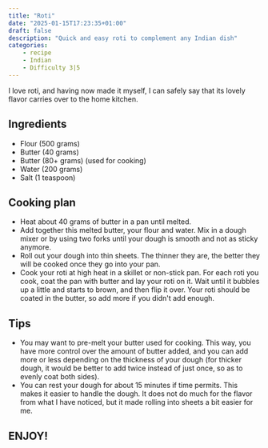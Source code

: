 ```yaml
---
title: "Roti"
date: "2025-01-15T17:23:35+01:00"
draft: false
description: "Quick and easy roti to complement any Indian dish"
categories: 
    - recipe
    - Indian
    - Difficulty 3|5
---
```


I love roti, and having now made it myself, I can safely say that its lovely flavor carries over to the home kitchen.

## Ingredients
- Flour (500 grams)
- Butter (40 grams)
- Butter (80+ grams) (used for cooking)
- Water (200 grams)
- Salt (1 teaspoon)

## Cooking plan
- Heat about 40 grams of butter in a pan until melted. 
- Add together this melted butter, your flour and water. Mix in a dough mixer or by using two forks until your dough is smooth and not as sticky anymore. 
- Roll out your dough into thin sheets. The thinner they are, the better they will be cooked once they go into your pan. 
- Cook your roti at high heat in a skillet or non-stick pan. For each roti you cook, coat the pan with butter and lay your roti on it. Wait until it bubbles up a little and starts to brown, and then flip it over. Your roti should be coated in the butter, so add more if you didn't add enough. 

## Tips
- You may want to pre-melt your butter used for cooking. This way, you have more control over the amount of butter added, and you can add more or less depending on the thickness of your dough (for thicker dough, it would be better to add twice instead of just once, so as to evenly coat both sides). 
- You can rest your dough for about 15 minutes if time permits. This makes it easier to handle the dough. It does not do much for the flavor from what I have noticed, but it made rolling into sheets a bit easier for me. 

## ENJOY!